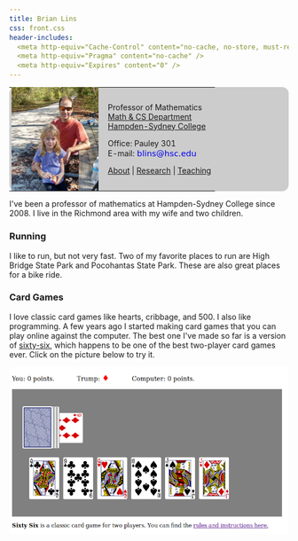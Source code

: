 ```yaml
---
title: Brian Lins
css: front.css
header-includes:
  <meta http-equiv="Cache-Control" content="no-cache, no-store, must-revalidate" />
  <meta http-equiv="Pragma" content="no-cache" />
  <meta http-equiv="Expires" content="0" />
---
```


<div style="background-color:#ccc; border: 0px solid black; border-radius: 12px">
<table>
<tr>
<td>
<img src="MeFall2017c.jpg" height=187 style="display:block; margin:-3px; border: 0px solid black;"></img>
</td>
<td>

Professor of Mathematics \
[Math & CS Department](http://www.hsc.edu/academics/mathematics-and-computer-science) \
[Hampden-Sydney College](https://www.hsc.edu)

Office: Pauley 301 \
E-mail: <a href='mailto:'><img src="address.png"  style="vertical-align:bottom"/></a>

[About](about.html) | [Research](research.html) | [Teaching](index.html) 

</td>
</tr>
</table>
</div>

I've been a professor of mathematics at Hampden-Sydney College since 2008. I live in the Richmond area with my wife and two children.

### Running

I like to run, but not very fast. Two of my favorite places to run are High Bridge State Park and Pocohantas State Park. These are also great places for a bike ride.

### Card Games

I love classic card games like hearts, cribbage, and 500. I also like programming. A few years ago I started making card games that you can play online against the computer. The best one I've made so far is a version of [sixty-six](https://www.pagat.com/marriage/66.html), which happens to be one of the best two-player card games ever. Click on the picture below to try it.

<center>
<a href="http://bclins.github.io/Sixty-six/"><img src="Sixtysix.png" width=520 /></a>
</center>


<br>
<br>
<br>
<br>
<br>
<br>
<br>
<br>
<br>
<br>
